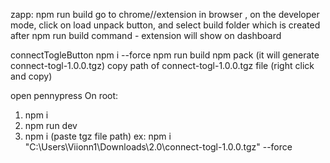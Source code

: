 zapp:
npm run build
go to chrome//extension in browser , on the developer mode, click on load unpack button, and select build folder which is created after npm run build command - 
extension will show on dashboard

connectTogleButton
npm i --force
npm run build
npm pack (it will generate connect-togl-1.0.0.tgz)
copy path of connect-togl-1.0.0.tgz file (right click and copy)

open pennypress
On root:
1) npm i
2) npm run dev
3) npm i (paste tgz file path) ex: npm i "C:\Users\Viionn1\Downloads\2.0\connect-togl-1.0.0.tgz" --force
